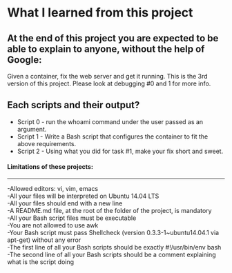 # What I learned from this project  
At the end of this project you are expected to be able to explain to anyone, without the help of Google:  
---  

Given a container, fix the web server and get it running. This is the 3rd version of this project. Please look at debugging #0 and 1 for more info.


## Each scripts and their output?  
* Script 0 - run the whoami command under the user passed as an argument.    
* Script 1 - Write a Bash script that configures the container to fit the above requirements.  
* Script 2 - Using what you did for task #1, make your fix short and sweet.    

#### Limitations of these projects:  
___

-Allowed editors: vi, vim, emacs  
-All your files will be interpreted on Ubuntu 14.04 LTS  
-All your files should end with a new line  
-A README.md file, at the root of the folder of the project, is mandatory  
-All your Bash script files must be executable  
-You are not allowed to use awk  
-Your Bash script must pass Shellcheck (version 0.3.3-1~ubuntu14.04.1 via apt-get) without any error  
-The first line of all your Bash scripts should be exactly #!/usr/bin/env bash  
-The second line of all your Bash scripts should be a comment explaining what is the script doing  

